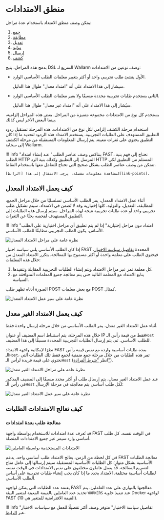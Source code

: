 [img-phases-mod-overview]:              ../../images/fast/dsl/common/mod-phases.png
[img-phases-non-mod-overview]:          ../../images/fast/dsl/common/non-mod-phases.png
[img-mod-workflow]:                     ../../images/fast/dsl/common/mod-workflow.png
[img-non-mod-workflow]:                 ../../images/fast/dsl/common/non-mod-workflow.png
[img-workers]:                          ../../images/fast/dsl/en/workers.png

[img-incomplete-policy]:                ../../images/fast/dsl/common/incomplete-policy.png
[img-incomplete-policy-remediation-1]:  ../../images/fast/dsl/common/incomplete-policy-remediation-1.png
[img-incomplete-policy-remediation-2]:  ../../images/fast/dsl/common/incomplete-policy-remediation-2.png
[img-wrong-baseline]:                   ../../images/fast/dsl/common/wrong-baseline.png   

[link-policy]:              ../terms-glossary.md#test-policy
[doc-policy-in-detail]:     ../operations/test-policy/overview.md

[link-phase-collect]:       phase-collect.md
[link-phase-match]:         phase-match.md
[link-phase-modify]:        phase-modify.md
[link-phase-generate]:      phase-generate.md
[link-phase-send]:          phase-send.md
[link-phase-detect]:        detect/phase-detect.md

[doc-collect-uniq]:         phase-collect.md#the-uniqueness-condition
[doc-point-uri]:            points/parsers/http.md#uri-filter

[link-points]:              points/intro.md

# منطق الامتدادات

يمكن وصف منطق الامتداد باستخدام عدة مراحل:
1. [جمع][link-phase-collect]
2. [مطابقة][link-phase-match]
3. [تعديل][link-phase-modify]
4. [توليد][link-phase-generate]
5. [إرسال][link-phase-send]
6. [كشف][link-phase-detect]

بدمج هذه المراحل، يتيح DSL السريع لـ Wallarm وصف نوعين من الامتدادات:
* الأول ينشئ طلب تجريبي واحد أو أكثر بتغيير معلمات الطلب الأساسي الوارد.

    سيشار إلى هذا الامتداد على أنه "امتداد معدل" طوال هذا الدليل.

* الثاني يستخدم طلبات تجريبية محددة مسبقًا ولا يغير معلمات الطلب الأساسي الوارد.

    سيُشار إلى هذا الامتداد على أنه "امتداد غير معدل" طوال هذا الدليل.

يستخدم كل نوع من الامتدادات مجموعة متميزة من المراحل. بعض هذه المراحل إلزامية، بينما البعض الآخر ليس كذلك.

استخدام مرحلة الكشف إلزامي لكل نوع من الامتدادات. هذه المرحلة تستقبل ردود التطبيق المستهدف على الطلبات التجريبية. يستخدم الامتداد هذه الردود لتحديد ما إذا كان التطبيق يحتوي على ثغرات معينة. يتم إرسال المعلومات المستقبلة من مرحلة الكشف إلى سحابة Wallarm.

!!! info "بنتاكس وصف عناصر الطلب"
    عند إنشاء امتداد FAST، تحتاج إلى فهم بنية الطلب HTTP المرسل إلى التطبيق وكذلك بنية الرد HTTP المستلم من التطبيق لكي تتمكن من وصف عناصر الطلب بشكل صحيح التي تحتاج للتعامل معها باستخدام النقاط.
    
    لمشاهدة معلومات مفصلة، يرجى الانتقال إلى هذا [الرابط][link-points].
 
## كيف يعمل الامتداد المعدل

أثناء عمل الامتداد المعدل، يمر الطلب الأساسي تسلسليًا من خلال مراحل الجمع، المطابقة، التعديل، والتوليد، كلها إختيارية وقد لا تُضمن في الامتداد. سيتم تشكيل طلب تجريبي واحد أو عدة طلبات تجريبية نتيجة لهذه المراحل. سيتم إرسال هذه الطلبات إلى التطبيق المستهدف لفحصه بحثًا عن الثغرات.

!!! info "امتداد دون مراحل إختيارية"
    إذا لم يتم تطبيق أي مراحل اختيارية على الطلب الأساس، يكون الطلب التجريبي مطابقًا للطلب الأساسي.

![نظرة عامة على مراحل الامتداد المعدل][img-phases-mod-overview]

إذا كان الطلب الأساسي يلبي سياسة اختبار FAST المحددة [تفاصيل سياسة الاختبار][doc-policy-in-detail]، فيحتوي الطلب على معلمة واحدة أو أكثر مسموح بها للمعالجة. يتكرر الامتداد المعدل من خلال هذه المعلمات:

 1. كل معلمة تمر عبر مراحل الامتداد ويتم إنشاء الطلبات التجريبية المقابلة وتنفيذها.
 2. يتابع الامتداد مع المعلمة التالية حتى يتم معالجة جميع المعلمات المتوافقة مع السياسة.

الصورة أدناه تظهر طلب POST مع بعض معلمات POST كمثال.

![نظرة عامة على سير عمل الامتداد المعدل][img-mod-workflow]

## كيف يعمل الامتداد الغير معدل

أثناء عمل الامتداد الغير معدل، يمر الطلب الأساسي من خلال مرحلة إرسال واحدة فقط.

خلال هذه المرحلة، يتم استنباط اسم المضيف أو عنوان IP فقط من قيمة رأس الـ`Host` للطلب الأساسي. ثم، يتم إرسال الطلبات التجريبية المحددة مسبقًا إلى هذا المضيف.

نظرًا لإمكانية واجهة الامتداد FAST بعدة طلبات أساسية واردة مع نفس قيمة رأس الـ`Host`، تمر هذه الطلبات من خلال مرحلة جمع ضمنية لجمع فقط تلك الطلبات التي تحتوي على قيمة فريدة لرأس الـ`Host` (انظر ["شرط الفرادة"][doc-collect-uniq]).

![نظرة عامة على مراحل الامتداد الغير معدل][img-phases-non-mod-overview]

عند عمل الامتداد الغير معدل، يتم إرسال طلب أو أكثر محدد مسبقًا إلى المضيف المذكور في رأس الـ`Host` لكل طلب أساسي يتم معالجته في مرحلة الإرسال:

![نظرة عامة على سير عمل الامتداد الغير معدل][img-non-mod-workflow]


## كيف تعالج الامتدادات الطلبات

### معالجة طلب بعدة امتدادات

قد تُعرف عدة امتدادات للاستخدام بواسطة واجهة FAST في الوقت نفسه.
كل طلب أساسي وارد سيمر عبر جميع الامتدادات المتصلة.

![الامتدادات المستخدمة بواسطة العاملين][img-workers]

في كل لحظة من الزمن، يعالج الامتداد طلب أساسي واحد. يدعم FAST معالجة الطلبات الأساسية بشكل متوازٍ؛ كل الطلبات الأساسية المستقبلة سيتم إرسالها إلى عامل متاح لتسريع المعالجة. قد يعمل عاملون مختلفون على نفس الامتدادات في الوقت نفسه لطلبات أساسية مختلفة. الامتداد يحدد ما إذا كان يجب إنشاء طلبات تجريبية على أساس الطلب الأساسي.

يعتمد عدد الطلبات التي يمكن لواجهة FAST معالجتها بالتوازي على عدد العاملين. يتم تحديد عدد العاملين بالقيمة المعينة لمتغير البيئة `WORKERS` عند تنفيذ حاوية Docker لواجهة FAST (القيمة الافتراضية للمتغير هي 10).

!!! info "تفاصيل سياسة الاختبار"
    متوفر وصف أكثر تفصيلًا للعمل مع سياسات الاختبار عبر [الرابط][doc-policy-in-detail].